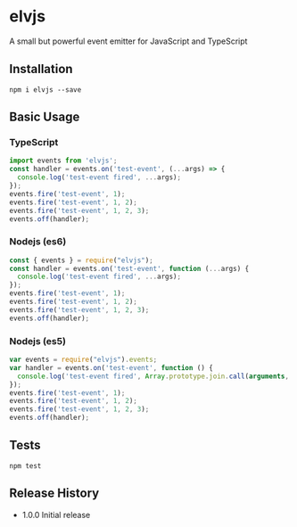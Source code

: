 elvjs
=====

A small but powerful event emitter for JavaScript and TypeScript

## Installation

  ``npm i elvjs --save``

## Basic Usage

### TypeScript

  ```TypeScript
  import events from 'elvjs';
  const handler = events.on('test-event', (...args) => {
    console.log('test-event fired', ...args);
  });
  events.fire('test-event', 1);
  events.fire('test-event', 1, 2);
  events.fire('test-event', 1, 2, 3);
  events.off(handler);
  ```

### Nodejs (es6)

  ```JavaScript
  const { events } = require("elvjs");
  const handler = events.on('test-event', function (...args) {
    console.log('test-event fired', ...args); 
  });
  events.fire('test-event', 1);
  events.fire('test-event', 1, 2);
  events.fire('test-event', 1, 2, 3);
  events.off(handler);
  ```


### Nodejs (es5)

  ```JavaScript
  var events = require("elvjs").events;
  var handler = events.on('test-event', function () {
    console.log('test-event fired', Array.prototype.join.call(arguments,' ')); 
  });
  events.fire('test-event', 1);
  events.fire('test-event', 1, 2);
  events.fire('test-event', 1, 2, 3);
  events.off(handler);
  ```

## Tests

  ```npm test```

## Release History

* 1.0.0 Initial release


